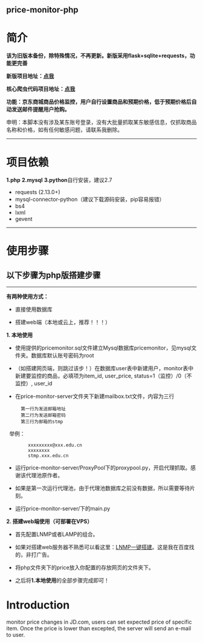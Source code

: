 price-monitor-php
-----

# 简介

**该为旧版本备份，除特殊情况，不再更新。新版采用flask+sqlite+requests，功能更完善**

**新版项目地址：<a href="https://github.com/qqxx6661/flask_yzd">点我</a>**

**核心爬虫代码项目地址：<a href="https://github.com/qqxx6661/price-monitor">点我</a>**

**功能：京东商城商品价格监控，用户自行设置商品和预期价格，低于预期价格后自动发送邮件提醒用户抢购。**

申明：本脚本没有涉及某东账号登录，没有大批量抓取某东敏感信息，仅抓取商品名称和价格，如有任何敏感问题，请联系我删除。

-----

# 项目依赖
**1.php**
**2.mysql**
**3.python**自行安装，建议2.7

- requests (2.13.0+)
- mysql-connector-python（建议下载源码安装，pip容易报错）
- bs4
- lxml
- gevent

-----
# 使用步骤
## 以下步骤为php版搭建步骤
-----
**有两种使用方式：**

- 直接使用数据库 

- 搭建web端（本地或云上，推荐！！！）

**1. 本地使用**

- 使用提供的pricemonitor.sql文件建立Mysql数据库pricemonitor，见mysql文件夹。数据库默认账号密码为root

- （如搭建网页端，则跳过该步！）在数据库user表中新建用户，monitor表中新建要监控的商品，必填项为item_id, user_price, status=1（监控）/0（不监控）, user_id

- 在price-monitor-server文件夹下新建mailbox.txt文件，内容为三行

        第一行为发送邮箱地址
        第二行为发送邮箱密码
        第三行为邮箱的stmp

       举例：
```
        xxxxxxxxx@xxx.edu.cn  
        xxxxxxxx
        stmp.xxx.edu.cn
```

- 运行price-monitor-server/ProxyPool下的proxypool.py，开启代理抓取。感谢该代理池原作者。

- 如果是第一次运行代理池，由于代理池数据库之前没有数据，所以需要等待片刻。

- 运行price-monitor-server/下的main.py



**2. 搭建web端使用（可部署在VPS）**

- 首先配置LNMP或者LAMP的组合。

- 如果对搭建web服务器不熟悉可以看这里：<a href="https://lnmp.org/download.html">LNMP一键搭建</a>。这是我在百度找的，非打广告。

- 将php文件夹下的price放入你配置的存放网页的文件夹下。

- 之后将**1.本地使用**的全部步骤完成即可！


# Introduction

monitor price changes in JD.com, users can set expected price of specific item. Once the price is lower than excepted, the server will send an e-mail to user.


